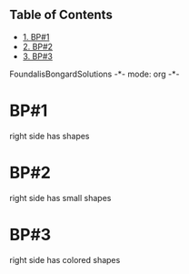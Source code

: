 <div id="table-of-contents">
<h2>Table of Contents</h2>
<div id="text-table-of-contents">
<ul>
<li><a href="#sec-1">1. BP#1</a></li>
<li><a href="#sec-2">2. BP#2</a></li>
<li><a href="#sec-3">3. BP#3</a></li>
</ul>
</div>
</div>

FoundalisBongardSolutions -\*- mode: org -\*-

# BP#1<a id="sec-1" name="sec-1"></a>

right side has shapes

# BP#2<a id="sec-2" name="sec-2"></a>

right side has small shapes

# BP#3<a id="sec-3" name="sec-3"></a>

right side has colored shapes